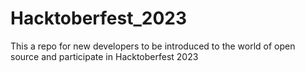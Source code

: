 # Hacktoberfest_2023
This a repo for new developers to be introduced to the world of open source and participate in Hacktoberfest 2023

